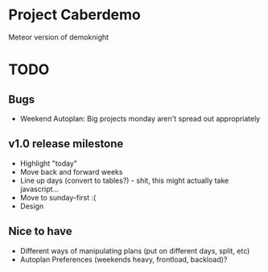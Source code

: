# Project Caberdemo

Meteor version of demoknight

# TODO

## Bugs
* Weekend Autoplan: Big projects monday aren't spread out appropriately

## v1.0 release milestone
* Highlight "today"
* Move back and forward weeks
* Line up days (convert to tables?) - shit, this might actually take javascript...
* Move to sunday-first :(
* Design

## Nice to have
* Different ways of manipulating plans (put on different days, split, etc)
* Autoplan Preferences (weekends heavy, frontload, backload)?
